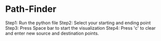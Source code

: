 # Path-Finder
Step1: Run the python file
Step2: Select your starting and ending point
Step3: Press Space bar to start the visualization
Step4: Press 'c' to clear and enter new source and destination points.
